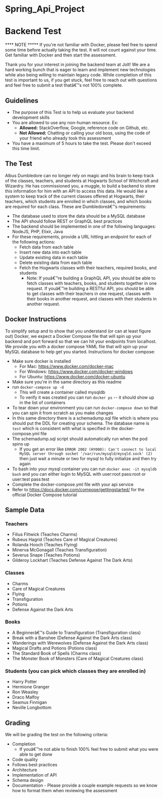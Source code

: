 # Spring_Api_Project
# Backend Test

**** NOTE *****
If you're not familiar with Docker, please feel free to spend some time before actually taking the test. It will not count against your time. Get familiar with Docker and then start the assessment.

Thank you for your interest in joining the backend team at Jolt! We are a hard working bunch that is eager to learn and implement new technologies while also being willing to maintain legacy code. While completion of this test is important to us, if you get stuck, feel free to reach out with questions and feel free to submit a test thatâ€™s not 100% complete.

## Guidelines
* The purpose of this Test is to help us evaluate your backend development skills
* You are allowed to use any non-human resource. Ex:
  * **Allowed:** StackOverflow, Google, reference code on Github, etc.
  * **Not Allowed:** Chatting or calling your old boss, using the code of your friend who already took this assessment
* You have a maximum of 5 hours to take the test. Please don't exceed this time limit.

## The Test

Albus Dumbledore can no longer rely on magic and his brain to keep track of the classes, teachers, and students at Hogwarts School of Witchcraft and Wizardry. He has commissioned you, a muggle, to build a backend to store this information for him with an API to access this data. He would like a system to keep track of the current classes offered at Hogwarts, their teachers, which students are enrolled in which classes, and which books are required for each class. These are Dumbledoreâ€™s requirements:

* The database used to store the data should be a MySQL database
* The API should follow REST or GraphQL best practices
* The backend should be implemented in one of the following languages: NodeJS, PHP, Elixir, Java
* For these requirements, provide a URL hitting an endpoint for each of the following actions:
    * Fetch data from each table
    * Insert new data into each table
    * Update existing data in each table
    * Delete existing data from each table
    * Fetch the Hogwarts classes with their teachers, required books, and students
        * Note: If youâ€™re building a GraphQL API, you should be able to fetch classes with teachers, books, and students together in one request. If youâ€™re building a RESTful API, you should be able to get classes with their teachers in one request, classes with their books in another request, and classes with their students in another request.

## Docker Instructions

To simplify setup and to show that you understand (or can at least figure out) Docker, we expect a Docker Compose file that will spin up your backend and port forward so that we can hit your endpoints from localhost. We provide you with a docker compose YAML file that will spin up your MySQL database to help get you started.
Instructions for docker compose:
* Make sure docker is installed
    * For Mac: https://www.docker.com/docker-mac
    * For Windows: https://www.docker.com/docker-windows
    * For Ubuntu: https://www.docker.com/docker-ubuntu
* Make sure you're in the same directory as this readme
* run `docker-compose up -d`
    * This will create a container called mysqldb
    * To verify it was created you can run `docker ps` -- it should show up in the list of containers
* To tear down your environment you can run `docker-compose down` so that you can spin it from scratch as you make changes
* In this same directory there is a schemadump.sql file which is where you should put the DDL for creating your schema. The database name is `test` which is consistent with what is specified in the docker-compose.yml file
* The schemadump.sql script should automatically run when the pod spins up
    * If you get an error like `ERROR 2002 (HY000): Can't connect to local MySQL server through socket '/var/run/mysqld/mysqld.sock' (2)` then just wait a minute or two for mysql to fully initialize and then try again
* To bash into your mysql container you can run `docker exec -it mysqldb bash` and you can either login to MySQL with user:root pass:root or user:test pass:test
* Complete the docker-compose.yml file with your api service
* Refer to https://docs.docker.com/compose/gettingstarted/ for the official Docker Compose tutorial

## Sample Data
### Teachers
* Filius Flitwick (Teaches Charms)
* Rubeus Hagrid (Teaches Care of Magical Creatures)
* Rolanda Hooch (Teaches Flying)
* Minerva McGonagall (Teaches Transfiguration)
* Severus Snape (Teaches Potions)
* Gilderoy Lockhart (Teaches Defense Against The Dark Arts)

### Classes
* Charms
* Care of Magical Creatures
* Flying
* Transfiguration
* Potions
* Defense Against the Dark Arts

### Books
* A Beginnerâ€™s Guide to Transfiguration (Transfiguration class)
* Break with a Banshee (Defense Against the Dark Arts class)
* Wanderings with Werewolves (Defense Against the Dark Arts class)
* Magical Drafts and Potions (Potions class)
* The Standard Book of Spells (Charms class)
* The Monster Book of Monsters (Care of Magical Creatures class)

### Students (you can pick which classes they are enrolled in)
* Harry Potter
* Hermione Granger
* Ron Weasley
* Draco Malfoy
* Seamus Finnigan
* Neville Longbottom

## Grading
We will be grading the test on the following criteria:
* Completion
    * If youâ€™re not able to finish 100% feel free to submit what you were able to get done
* Code quality
* Follows best practices
* Architecture
* Implementation of API
* Schema design
* Documentation - Please provide a couple example requests so we know how to format them when reviewing the assessment
